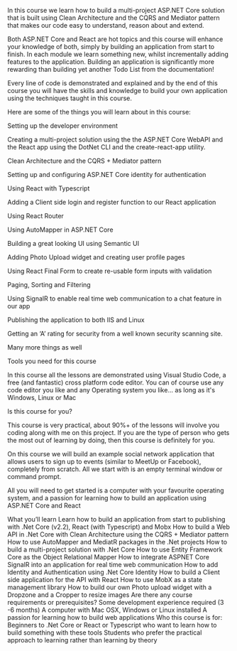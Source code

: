 In this course we learn how to build a multi-project ASP.NET Core solution that is built using Clean Architecture and the CQRS and Mediator pattern that makes our code easy to understand, reason about and extend.

Both ASP.NET Core and React are hot topics and this course will enhance your knowledge of both, simply by building an application from start to finish. In each module we learn something new, whilst incrementally adding features to the application. Building an application is significantly more rewarding than building yet another Todo List from the documentation!

Every line of code is demonstrated and explained and by the end of this course you will have the skills and knowledge to build your own application using the techniques taught in this course.

Here are some of the things you will learn about in this course:

Setting up the developer environment

Creating a multi-project solution using the the ASP.NET Core WebAPI and the React app using the DotNet CLI and the create-react-app utility.

Clean Architecture and the CQRS + Mediator pattern

Setting up and configuring ASP.NET Core identity for authentication

Using React with Typescript

Adding a Client side login and register function to our React application

Using React Router

Using AutoMapper in ASP.NET Core

Building a great looking UI using Semantic UI

Adding Photo Upload widget and creating user profile pages

Using React Final Form to create re-usable form inputs with validation

Paging, Sorting and Filtering

Using SignalR to enable real time web communication to a chat feature in our app

Publishing the application to both IIS and Linux

Getting an ‘A’ rating for security from a well known security scanning site.

Many more things as well

Tools you need for this course

In this course all the lessons are demonstrated using Visual Studio Code, a free (and fantastic) cross platform code editor. You can of course use any code editor you like and any Operating system you like... as long as it's Windows, Linux or Mac

Is this course for you?

This course is very practical, about 90%+ of the lessons will involve you coding along with me on this project. If you are the type of person who gets the most out of learning by doing, then this course is definitely for you.

On this course we will build an example social network application that allows users to sign up to events (similar to MeetUp or Facebook), completely from scratch. All we start with is an empty terminal window or command prompt.

All you will need to get started is a computer with your favourite operating system, and a passion for learning how to build an application using ASP.NET Core and React

What you’ll learn
Learn how to build an application from start to publishing with .Net Core (v2.2), React (with Typescript) and Mobx
How to build a Web API in .Net Core with Clean Architecture using the CQRS + Mediator pattern
How to use AutoMapper and MediatR packages in the .Net projects
How to build a multi-project solution with .Net Core
How to use Entity Framework Core as the Object Relational Mapper
How to integrate ASPNET Core SignalR into an application for real time web communication
How to add Identity and Authentication using .Net Core Identity
How to build a Client side application for the API with React
How to use MobX as a state management library
How to build our own Photo upload widget with a Dropzone and a Cropper to resize images
Are there any course requirements or prerequisites?
Some development experience required (3 -6 months)
A computer with Mac OSX, Windows or Linux installed
A passion for learning how to build web applications
Who this course is for:
Beginners to .Net Core or React or Typescript who want to learn how to build something with these tools
Students who prefer the practical approach to learning rather than learning by theory
